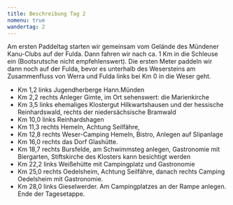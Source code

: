 ```yaml
---
title: Beschreibung Tag 2
nomenu: true
wandertag: 2
---
```


Am ersten Paddeltag starten wir gemeinsam vom Gelände des Mündener Kanu-Clubs auf der Fulda. Dann fahren wir nach ca. 1 Km in die Schleuse ein (Bootsrutsche nicht empfehlenswert).  Die ersten Meter paddeln wir dann noch auf der Fulda, bevor es unterhalb des Wesersteins am Zusammenfluss von Werra und Fulda links bei Km 0 in die Weser geht.

-	Km 1,2 links Jugendherberge Hann.Münden
-	Km 2,2 rechts Anleger Gimte, im Ort sehenswert: die Marienkirche
-	Km 3,5 links ehemaliges Klostergut Hilkwartshausen und der hessische Reinhardswald, rechts der niedersächsische Bramwald
-	Km 10,0 links Reinhardshagen
-	Km 11,3 rechts Hemeln, Achtung Seilfähre, 
-	Km 12,8 rechts Weser-Camping Hemeln, Bistro, Anlegen auf Slipanlage
-	Km 16,0 rechts das Dorf Glashütte.
-	Km 18,7 rechts Bursfelde, am Schwimmsteg anlegen, Gastronomie mit Biergarten, Stiftskirche des Klosters kann besichtigt werden
-	Km 22,2 links Weißehütte mit Campingplatz und Gastronomie
-	Km 25,0 rechts Oedelsheim, Achtung Seilfähre, danach rechts Camping Oedelsheim mit Gastronomie.
-	Km 28,0 links Gieselwerder. Am Campingplatzes an der Rampe anlegen. Ende der Tagesetappe.

 
